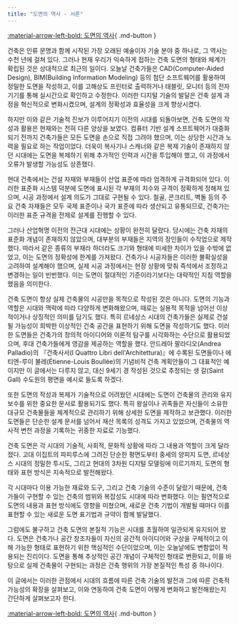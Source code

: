 ```yaml
---
title: "도면의 역사 - 서론"
---
```


[:material-arrow-left-bold: 도면의 역사](./index.md){ .md-button }

건축은 인류 문명과 함께 시작된 가장 오래된 예술이자 기술 분야 중 하나로, 그 역사는 수천 년에 걸쳐 있다. 그러나 현재 우리가 익숙하게 접하는 건축 도면의 형태와 체계가 확립된 것은 상대적으로 최근의 일이다. 오늘날 건축가들은 CAD(Computer-Aided Design), BIM(Building Information Modeling) 등의 첨단 소프트웨어를 활용하여 정밀한 도면을 작성하고, 이를 고해상도 프린터로 출력하거나 태블릿, 모니터 등의 전자기기를 통해 실시간으로 확인하고 수정한다. 이러한 디지털 기술의 발달은 건축 설계 과정을 혁신적으로 변화시켰으며, 설계의 정확성과 효율성을 크게 향상시켰다.

하지만 이와 같은 기술적 진보가 이루어지기 이전의 시대를 되돌아보면, 건축 도면의 작성과 활용은 현재와는 전혀 다른 양상을 보였다. 컴퓨터 기반 설계 소프트웨어가 대중화되기 전까지 건축가들은 모든 도면을 손으로 직접 그려야 했으며, 이는 상당한 시간과 노력을 필요로 하는 작업이었다. 더욱이 복사기나 스캐너와 같은 복제 기술이 존재하지 않던 시대에는 도면을 복제하기 위해 추가적인 인력과 시간을 투입해야 했고, 이 과정에서 오류가 발생할 가능성도 상존했다.

현대 건축에서는 건설 자재와 부재들이 산업 표준에 따라 엄격하게 규격화되어 있다. 이러한 표준화 시스템 덕분에 도면에 표시된 각 부재의 치수와 규격이 정확하게 정해져 있으며, 시공 과정에서 설계 의도가 그대로 구현될 수 있다. 철골, 콘크리트, 벽돌 등의 주요 건축 자재들은 모두 국제 표준이나 국가 표준에 따라 생산되고 유통되므로, 건축가는 이러한 표준 규격을 전제로 설계를 진행할 수 있다.

그러나 산업혁명 이전의 전근대 시대에는 상황이 완전히 달랐다. 당시에는 건축 자재의 표준화 개념이 존재하지 않았으며, 대부분의 부재들은 지역의 장인들이 수작업으로 제작했다. 따라서 같은 종류의 부재라 하더라도 크기와 형태에 미세한 차이가 있을 수밖에 없었고, 이는 도면의 정확성에 한계를 가져왔다. 건축가나 시공자들은 이러한 불확실성을 고려하여 설계해야 했으며, 실제 시공 과정에서는 현장 상황에 맞춰 즉석에서 조정하고 변경하는 일이 빈번했다. 이는 도면이 절대적인 기준이라기보다는 대략적인 지침 역할을 했음을 의미한다.

건축 도면이 항상 실제 건축물의 시공만을 목적으로 작성된 것은 아니다. 도면의 기능과 역할은 시대와 맥락에 따라 다양하게 변화해왔으며, 때로는 실용적 목적을 넘어선 이상적이거나 상징적인 의미를 담기도 했다. 특히 르네상스 시대의 건축가들은 실제로 건설될 가능성이 희박한 이상적인 건축 공간을 표현하기 위해 도면을 작성하기도 했다. 이러한 도면들은 건축가의 창의적 아이디어와 이론적 탐구를 시각화하는 수단으로 활용되었으며, 후대 건축가들에게 영감을 제공하는 역할을 했다. 안드레아 팔라디오(Andrea Palladio)의 『건축사서(I Quattro Libri dell'Architettura)』에 수록된 도면들이나 에티엔-루이 불레(Étienne-Louis Boullée)의 기념비적 건축 계획안들이 그 대표적인 예이지만 이 글에서는 다루지 않고, 대신 9세기 경 작성된 것으로 추정되는 생 갈(Saint Gall) 수도원의 평면을 예시로 들도록 하겠다.

또한 도면의 작성과 복제가 기술적으로 어려웠던 시대에는 도면이 건축물의 관리와 유지보수를 위한 중요한 문서로 활용되기도 했다. 특히 왕실이나 귀족들은 자신들이 소유한 대규모 건축물들을 체계적으로 관리하기 위해 상세한 도면을 제작하고 보관했다. 이러한 도면들은 단순한 설계 문서를 넘어서 재산 목록의 성격도 가지고 있었으며, 건축물의 역사적 변천 과정을 기록하는 귀중한 자료로 기능했다.

건축 도면은 각 시대의 기술적, 사회적, 문화적 상황에 따라 그 내용과 역할이 크게 달라졌다. 고대 이집트의 파피루스에 그려진 단순한 평면도부터 중세의 양피지 도면, 르네상스 시대의 정밀한 투시도, 그리고 현대의 3차원 디지털 모델링에 이르기까지, 도면의 형태와 표현 방식은 지속적으로 발전해왔다.

각 시대마다 이용 가능한 재료와 도구, 그리고 건축 기술의 수준이 달랐기 때문에, 건축가들이 구현할 수 있는 건축의 범위와 복잡성도 시대에 따라 변화했다. 이는 필연적으로 도면의 내용과 표현 방식에도 영향을 미쳤으며, 새로운 건축 기법이 개발될 때마다 이를 표현할 수 있는 새로운 도면 표기법과 규약이 함께 발달했다.

그럼에도 불구하고 건축 도면의 본질적 기능은 시대를 초월하여 일관되게 유지되어 왔다. 도면은 건축가나 공간 창조자들이 자신의 공간적 아이디어와 구상을 구체적이고 이해 가능한 형태로 표현하기 위한 핵심적인 수단이었으며, 이는 오늘날에도 변함없이 적용되는 진리이다. 도면을 통해 추상적인 공간 개념이 구체적인 형태로 변환되고, 이를 바탕으로 실제 건축물이 구현되는 과정은 건축 행위의 가장 본질적인 특성 중 하나이다.

이 글에서는 이러한 관점에서 시대의 흐름에 따른 건축 기술의 발전과 그에 따른 건축적 가능성의 확장을 살펴보고, 이와 연동하여 건축 도면이 어떻게 변화하고 발전해왔는지 간단하게 살펴보고자 한다.

[:material-arrow-left-bold: 도면의 역사](./index.md){ .md-button }
